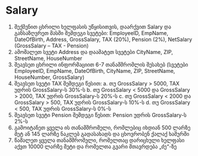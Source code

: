 # Salary

1. შექმენით ცხრილი ხელფასის უწყისითვის, დაარქვით Salary და განსაზღვრეთ მასში
შემდეგი სვეტები: EmployeeID, EmpName, DateOfBirth, Address, GrossSalary, TAX
(20%), Pension (2%), NetSalary (GrossSalary – TAX - Pension)
2. ამოშალეთ სვეტი Address და დაამატეთ სვეტები CityName, ZIP, StreetName,
HouseNumber
3. შეავსეთ ცხრილი ინფორმაციით 6-7 თანამშრომლის შესახებ (სვეტები EmployeeID,
EmpName, DateOfBirth, CityName, ZIP, StreetName, HouseNumber, GrossSalary)
4. შეავსეთ სვეტი TAX შემდეგი წესით:
  a. თუ GrossSalary > 5000, TAX უდრის GrossSalary-ს 30%-ს
  b. თუ GrossSalary < 5000 და GrossSalary > 2000, TAX უდრის GrossSalary-ს 20%-ს
  c. თუ GrossSalary < 2000 და GrossSalary > 500, TAX უდრის GrossSalary-ს 10%-ს
  d. თუ GrossSalary < 500, TAX უდრის GrossSalary-ს 0%-ს
5. შეავსეთ სვეტი Pension შემდეგი წესით: Pension უდრის GrossSalary-ს 2%-ს
6. გამოიტანეთ ყველა ის თანამშრომელი, რომლებიც იხდიან 500 ლარზე მეტ ან 145
ლარზე ნაკლებ გადასახადს და ცხოვრობენ ქალაქ ხაშურში
7. წაშალეთ ყველა თანამშრომელი, რომელთაც დარიცხული ხელფასი აქვთ 10000
ლარზე მეტი და რომელთა გვარი მთავრდება „ძე“-ზე
